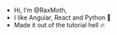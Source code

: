 - Hi, I’m @RaxMoth,
- I like Angular, React and Python 🦊
- Made it out of the tutorial hell 🔥

<!---
RaxMoth/RaxMoth is a ✨ special ✨ repository because its `README.md` (this file) appears on your GitHub profile.
You can click the Preview link to take a look at your changes.
--->
